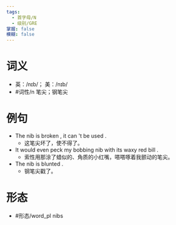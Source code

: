 ```yaml
---
tags:
  - 首字母/N
  - 级别/GRE
掌握: false
模糊: false
---
```

# 词义
- 英：/nɪb/； 美：/nɪb/
- #词性/n  笔尖；钢笔尖
# 例句
- The nib is broken , it can 't be used .
	- 这笔尖坏了，使不得了。
- It would even peck my bobbing nib with its waxy red bill .
	- 索性用那涂了蜡似的、角质的小红嘴，嗒嗒啄着我颤动的笔尖。
- The nib is blunted .
	- 钢笔尖戳了。
# 形态
- #形态/word_pl nibs
